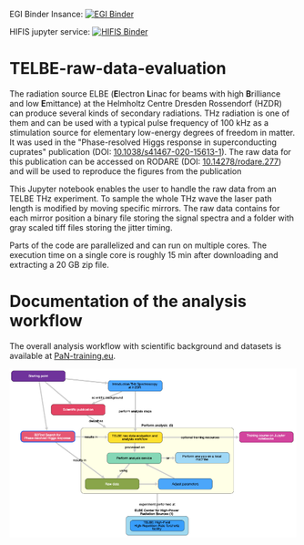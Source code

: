EGI Binder Insance: [![EGI Binder](https://binder.notebooks.egi.eu/badge_logo.svg)](https://binder.notebooks.egi.eu/v2/gh/hzdr/TELBE-raw-data-evaluation/main?labpath=sorting_binning.ipynb)

HIFIS jupyter service: [![HIFIS Binder](https://binder.notebooks.egi.eu/badge_logo.svg)](https://hifis-gpu.hzdr.de/service/submit?form_cpus=1&form_gpus=0&form_hours=3&form_mem=4750&form_tasks=1&form_nodes=1&form_notebook=sorting_binning.ipynb&form_git=https%3A%2F%2Fgithub.com%2Fhzdr%2FTELBE-raw-data-evaluation&service=Jupyter&)

# TELBE-raw-data-evaluation

The radiation source ELBE (**E**lectron **L**inac for beams with high **B**rilliance and low **E**mittance) at the Helmholtz Centre Dresden Rossendorf (HZDR) can produce several kinds of secondary radiations. THz radiation is one of them and can be used with a typical pulse frequency of 100 kHz as a stimulation source for elementary low-energy degrees of freedom in matter. It was used in the \"Phase-resolved Higgs response in superconducting cuprates\" publication (DOI: [10.1038/s41467-020-15613-1](https://doi.org/10.1038/s41467-020-15613-1)). The raw data for this publication can be accessed on RODARE (DOI: [10.14278/rodare.277](https://doi.org/10.14278/rodare.277)) and will be used to reproduce the figures from the publication

This Jupyter notebook enables the user to handle the raw data from an TELBE THz experiment. To sample the whole THz wave the laser path length is modified by moving specific mirrors. The raw data contains for each mirror position a binary file storing the signal spectra and a folder with gray scaled tiff files storing the jitter timing.

Parts of the code are parallelized and can run on multiple cores. The execution time on a single core is roughly 15 min after downloading and extracting a 20 GB zip file.

# Documentation of the analysis workflow

The overall analysis workflow with scientific background and datasets is available at [PaN-training.eu](https://pan-training.eu/workflows/telbe).

![](training_workflow.png)
